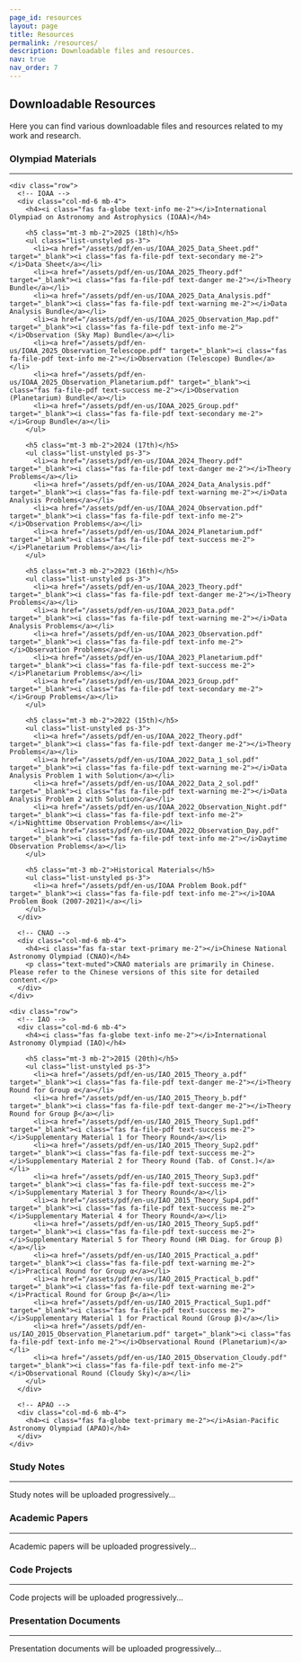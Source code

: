 ```yaml
---
page_id: resources
layout: page
title: Resources
permalink: /resources/
description: Downloadable files and resources.
nav: true
nav_order: 7
---
```


<!-- pages/resources.md -->
<div class="resources">
  <h2>Downloadable Resources</h2>
  
  <div class="row">
    <div class="col-md-12">
      <p>Here you can find various downloadable files and resources related to my work and research.</p>
    </div>
  </div>

  <!-- Olympiad Materials -->
  <section class="mt-5">
    <h3><i class="fas fa-trophy text-warning me-2"></i>Olympiad Materials</h3>
    <hr>
    
    <div class="row">
      <!-- IOAA -->
      <div class="col-md-6 mb-4">
        <h4><i class="fas fa-globe text-info me-2"></i>International Olympiad on Astronomy and Astrophysics (IOAA)</h4>

        <h5 class="mt-3 mb-2">2025 (18th)</h5>
        <ul class="list-unstyled ps-3">
          <li><a href="/assets/pdf/en-us/IOAA_2025_Data_Sheet.pdf" target="_blank"><i class="fas fa-file-pdf text-secondary me-2"></i>Data Sheet</a></li>
          <li><a href="/assets/pdf/en-us/IOAA_2025_Theory.pdf" target="_blank"><i class="fas fa-file-pdf text-danger me-2"></i>Theory Bundle</a></li>
          <li><a href="/assets/pdf/en-us/IOAA_2025_Data_Analysis.pdf" target="_blank"><i class="fas fa-file-pdf text-warning me-2"></i>Data Analysis Bundle</a></li>
          <li><a href="/assets/pdf/en-us/IOAA_2025_Observation_Map.pdf" target="_blank"><i class="fas fa-file-pdf text-info me-2"></i>Observation (Sky Map) Bundle</a></li>
          <li><a href="/assets/pdf/en-us/IOAA_2025_Observation_Telescope.pdf" target="_blank"><i class="fas fa-file-pdf text-info me-2"></i>Observation (Telescope) Bundle</a></li>
          <li><a href="/assets/pdf/en-us/IOAA_2025_Observation_Planetarium.pdf" target="_blank"><i class="fas fa-file-pdf text-success me-2"></i>Observation (Planetarium) Bundle</a></li>
          <li><a href="/assets/pdf/en-us/IOAA_2025_Group.pdf" target="_blank"><i class="fas fa-file-pdf text-secondary me-2"></i>Group Bundle</a></li>
        </ul>
        
        <h5 class="mt-3 mb-2">2024 (17th)</h5>
        <ul class="list-unstyled ps-3">
          <li><a href="/assets/pdf/en-us/IOAA_2024_Theory.pdf" target="_blank"><i class="fas fa-file-pdf text-danger me-2"></i>Theory Problems</a></li>
          <li><a href="/assets/pdf/en-us/IOAA_2024_Data_Analysis.pdf" target="_blank"><i class="fas fa-file-pdf text-warning me-2"></i>Data Analysis Problems</a></li>
          <li><a href="/assets/pdf/en-us/IOAA_2024_Observation.pdf" target="_blank"><i class="fas fa-file-pdf text-info me-2"></i>Observation Problems</a></li>
          <li><a href="/assets/pdf/en-us/IOAA_2024_Planetarium.pdf" target="_blank"><i class="fas fa-file-pdf text-success me-2"></i>Planetarium Problems</a></li>
        </ul>

        <h5 class="mt-3 mb-2">2023 (16th)</h5>
        <ul class="list-unstyled ps-3">
          <li><a href="/assets/pdf/en-us/IOAA_2023_Theory.pdf" target="_blank"><i class="fas fa-file-pdf text-danger me-2"></i>Theory Problems</a></li>
          <li><a href="/assets/pdf/en-us/IOAA_2023_Data.pdf" target="_blank"><i class="fas fa-file-pdf text-warning me-2"></i>Data Analysis Problems</a></li>
          <li><a href="/assets/pdf/en-us/IOAA_2023_Observation.pdf" target="_blank"><i class="fas fa-file-pdf text-info me-2"></i>Observation Problems</a></li>
          <li><a href="/assets/pdf/en-us/IOAA_2023_Planetarium.pdf" target="_blank"><i class="fas fa-file-pdf text-success me-2"></i>Planetarium Problems</a></li>
          <li><a href="/assets/pdf/en-us/IOAA_2023_Group.pdf" target="_blank"><i class="fas fa-file-pdf text-secondary me-2"></i>Group Problems</a></li>
        </ul>

        <h5 class="mt-3 mb-2">2022 (15th)</h5>
        <ul class="list-unstyled ps-3">
          <li><a href="/assets/pdf/en-us/IOAA_2022_Theory.pdf" target="_blank"><i class="fas fa-file-pdf text-danger me-2"></i>Theory Problems</a></li>
          <li><a href="/assets/pdf/en-us/IOAA_2022_Data_1_sol.pdf" target="_blank"><i class="fas fa-file-pdf text-warning me-2"></i>Data Analysis Problem 1 with Solution</a></li>
          <li><a href="/assets/pdf/en-us/IOAA_2022_Data_2_sol.pdf" target="_blank"><i class="fas fa-file-pdf text-warning me-2"></i>Data Analysis Problem 2 with Solution</a></li>
          <li><a href="/assets/pdf/en-us/IOAA_2022_Observation_Night.pdf" target="_blank"><i class="fas fa-file-pdf text-info me-2"></i>Nighttime Observation Problems</a></li>
          <li><a href="/assets/pdf/en-us/IOAA_2022_Observation_Day.pdf" target="_blank"><i class="fas fa-file-pdf text-info me-2"></i>Daytime Observation Problems</a></li>
        </ul>

        <h5 class="mt-3 mb-2">Historical Materials</h5>
        <ul class="list-unstyled ps-3">
          <li><a href="/assets/pdf/en-us/IOAA Problem Book.pdf" target="_blank"><i class="fas fa-file-pdf text-info me-2"></i>IOAA Problem Book (2007-2021)</a></li>
        </ul>
      </div>
      
      <!-- CNAO -->
      <div class="col-md-6 mb-4">
        <h4><i class="fas fa-star text-primary me-2"></i>Chinese National Astronomy Olympiad (CNAO)</h4>
        <p class="text-muted">CNAO materials are primarily in Chinese. Please refer to the Chinese versions of this site for detailed content.</p>
      </div>
    </div>

    <div class="row">
      <!-- IAO -->
      <div class="col-md-6 mb-4">
        <h4><i class="fas fa-globe text-info me-2"></i>International Astronomy Olympiad (IAO)</h4>
        
        <h5 class="mt-3 mb-2">2015 (20th)</h5>
        <ul class="list-unstyled ps-3">
          <li><a href="/assets/pdf/en-us/IAO_2015_Theory_a.pdf" target="_blank"><i class="fas fa-file-pdf text-danger me-2"></i>Theory Round for Group α</a></li>
          <li><a href="/assets/pdf/en-us/IAO_2015_Theory_b.pdf" target="_blank"><i class="fas fa-file-pdf text-danger me-2"></i>Theory Round for Group β</a></li>
          <li><a href="/assets/pdf/en-us/IAO_2015_Theory_Sup1.pdf" target="_blank"><i class="fas fa-file-pdf text-success me-2"></i>Supplementary Material 1 for Theory Round</a></li>
          <li><a href="/assets/pdf/en-us/IAO_2015_Theory_Sup2.pdf" target="_blank"><i class="fas fa-file-pdf text-success me-2"></i>Supplementary Material 2 for Theory Round (Tab. of Const.)</a></li>
          <li><a href="/assets/pdf/en-us/IAO_2015_Theory_Sup3.pdf" target="_blank"><i class="fas fa-file-pdf text-success me-2"></i>Supplementary Material 3 for Theory Round</a></li>
          <li><a href="/assets/pdf/en-us/IAO_2015_Theory_Sup4.pdf" target="_blank"><i class="fas fa-file-pdf text-success me-2"></i>Supplementary Material 4 for Theory Round</a></li>
          <li><a href="/assets/pdf/en-us/IAO_2015_Theory_Sup5.pdf" target="_blank"><i class="fas fa-file-pdf text-success me-2"></i>Supplementary Material 5 for Theory Round (HR Diag. for Group β)</a></li>
          <li><a href="/assets/pdf/en-us/IAO_2015_Practical_a.pdf" target="_blank"><i class="fas fa-file-pdf text-warning me-2"></i>Practical Round for Group α</a></li>
          <li><a href="/assets/pdf/en-us/IAO_2015_Practical_b.pdf" target="_blank"><i class="fas fa-file-pdf text-warning me-2"></i>Practical Round for Group β</a></li>
          <li><a href="/assets/pdf/en-us/IAO_2015_Practical_Sup1.pdf" target="_blank"><i class="fas fa-file-pdf text-success me-2"></i>Supplementary Material 1 for Practical Round (Group β)</a></li>
          <li><a href="/assets/pdf/en-us/IAO_2015_Observation_Planetarium.pdf" target="_blank"><i class="fas fa-file-pdf text-info me-2"></i>Observational Round (Planetarium)</a></li>
          <li><a href="/assets/pdf/en-us/IAO_2015_Observation_Cloudy.pdf" target="_blank"><i class="fas fa-file-pdf text-info me-2"></i>Observational Round (Cloudy Sky)</a></li>
        </ul>
      </div>
      
      <!-- APAO -->
      <div class="col-md-6 mb-4">
        <h4><i class="fas fa-globe text-primary me-2"></i>Asian-Pacific Astronomy Olympiad (APAO)</h4>
      </div>
    </div>
  </section>

  <!-- Study Notes -->
  <section class="mt-5">
    <h3><i class="fas fa-book text-success me-2"></i>Study Notes</h3>
    <hr>
    <div class="row">
      <div class="col-md-12">
        <p class="text-muted">Study notes will be uploaded progressively...</p>
        <!-- Add study notes here -->
      </div>
    </div>
  </section>

  <!-- Academic Papers -->
  <section class="mt-5">
    <h3><i class="fas fa-file-alt text-primary me-2"></i>Academic Papers</h3>
    <hr>
    <div class="row">
      <div class="col-md-12">
        <p class="text-muted">Academic papers will be uploaded progressively...</p>
        <!-- Add academic papers here -->
      </div>
    </div>
  </section>

  <!-- Code Projects -->
  <section class="mt-5">
    <h3><i class="fas fa-code text-secondary me-2"></i>Code Projects</h3>
    <hr>
    <div class="row">
      <div class="col-md-12">
        <p class="text-muted">Code projects will be uploaded progressively...</p>
        <!-- Add code projects here -->
      </div>
    </div>
  </section>

  <!-- Presentation Documents -->
  <section class="mt-5">
    <h3><i class="fas fa-presentation-screen text-danger me-2"></i>Presentation Documents</h3>
    <hr>
    <div class="row">
      <div class="col-md-12">
        <p class="text-muted">Presentation documents will be uploaded progressively...</p>
        <!-- Add presentation documents here -->
      </div>
    </div>
  </section>

</div>